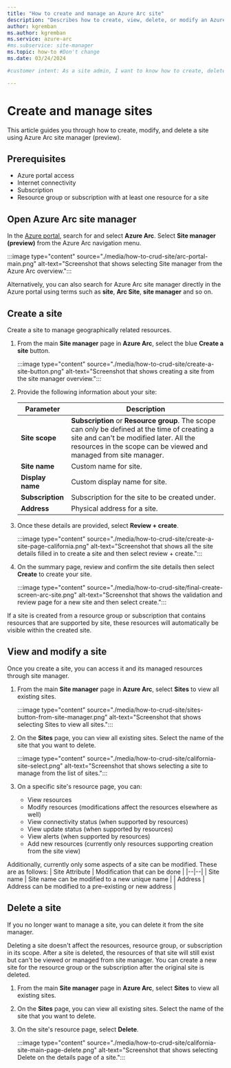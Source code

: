 ```yaml
---
title: "How to create and manage an Azure Arc site"
description: "Describes how to create, view, delete, or modify an Azure Arc site in the Azure portal using site manager."
author: kgremban
ms.author: kgremban
ms.service: azure-arc
#ms.subservice: site-manager
ms.topic: how-to #Don't change
ms.date: 03/24/2024

#customer intent: As a site admin, I want to know how to create, delete, and modify sites so that I can manage my site.

---
```


# Create and manage sites

This article guides you through how to create, modify, and delete a site using Azure Arc site manager (preview).

## Prerequisites

* Azure portal access
* Internet connectivity
* Subscription
* Resource group or subscription with at least one resource for a site

## Open Azure Arc site manager

In the [Azure portal](https://portal.azure.com), search for and select **Azure Arc**. Select **Site manager (preview)** from the Azure Arc navigation menu.

:::image type="content" source="./media/how-to-crud-site/arc-portal-main.png" alt-text="Screenshot that shows selecting Site manager from the Azure Arc overview.":::

Alternatively, you can also search for Azure Arc site manager directly in the Azure portal using terms such as **site**, **Arc Site**, **site manager** and so on.

## Create a site

Create a site to manage geographically related resources.

1. From the main **Site manager** page in **Azure Arc**, select the blue **Create a site** button.

   :::image type="content" source="./media/how-to-crud-site/create-a-site-button.png" alt-text="Screenshot that shows creating a site from the site manager overview.":::

1. Provide the following information about your site:

   | Parameter | Description |
   |--|--|
   | **Site scope** | **Subscription** or **Resource group**. The scope can only be defined at the time of creating a site and can't be modified later. All the resources in the scope can be viewed and managed from site manager. |
   | **Site name** | Custom name for site. |
   | **Display name** | Custom display name for site. |
   | **Subscription** | Subscription for the site to be created under. |
   | **Address** | Physical address for a site. |

1. Once these details are provided, select **Review + create**.

   :::image type="content" source="./media/how-to-crud-site/create-a-site-page-california.png" alt-text="Screenshot that shows all the site details filled in to create a site and then select review + create.":::

1. On the summary page, review and confirm the site details then select **Create** to create your site.

   :::image type="content" source="./media/how-to-crud-site/final-create-screen-arc-site.png" alt-text="Screenshot that shows the validation and review page for a new site and then select create.":::

If a site is created from a resource group or subscription that contains resources that are supported by site, these resources will automatically be visible within the created site. 

## View and modify a site

Once you create a site, you can access it and its managed resources through site manager.

1. From the main **Site manager** page in **Azure Arc**, select **Sites** to view all existing sites.

   :::image type="content" source="./media/how-to-crud-site/sites-button-from-site-manager.png" alt-text="Screenshot that shows selecting Sites to view all sites.":::

1. On the **Sites** page, you can view all existing sites. Select the name of the site that you want to delete.

   :::image type="content" source="./media/how-to-crud-site/california-site-select.png" alt-text="Screenshot that shows selecting a site to manage from the list of sites.":::

1. On a specific site's resource page, you can:

   * View resources
   * Modify resources (modifications affect the resources elsewhere as well)
   * View connectivity status (when supported by resources)
   * View update status (when supported by resources)
   * View alerts (when supported by resources)
   * Add new resources (currently only resources supporting creation from the site view)

Additionally, currently only some aspects of a site can be modified. These are as follows:
| Site Attribute | Modification that can be done |
|--|--|
| Site name | Site name can be modified to a new unique name |
| Address | Address can be modified to a pre-existing or new address |

## Delete a site

If you no longer want to manage a site, you can delete it from the site manager.

Deleting a site doesn't affect the resources, resource group, or subscription in its scope. After a site is deleted, the resources of that site will still exist but can't be viewed or managed from site manager. You can create a new site for the resource group or the subscription after the original site is deleted.

1. From the main **Site manager** page in **Azure Arc**, select **Sites** to view all existing sites.

1. On the **Sites** page, you can view all existing sites. Select the name of the site that you want to delete.

1. On the site's resource page, select **Delete**.

   :::image type="content" source="./media/how-to-crud-site/california-site-main-page-delete.png" alt-text="Screenshot that shows selecting Delete on the details page of a site.":::
